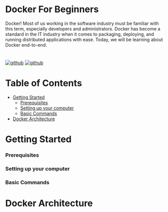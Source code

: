# Docker For Beginners
Docker! Most of us working in the software industry must be familiar with this term, especially developers and administrators. 
Docker has become a standard in the IT industry when it comes to packaging, deploying, and running distributed applications with ease. Today, we will be learning about Docker end-to-end.

#

[![github](https://badgen.net/badge/icon/docker?icon=docker&label)](https://www.docker.com/) 
[![github](https://badgen.net/badge/icon/github?icon=github&label)](https://github.com/ahmedbhl/Docker-For-Beginners)


# Table of Contents
  * [Getting Started](#Getting-Started)
    * [Prerequisites](#Prerequisites)
    * [Setting up your computer](#Setting-up-your-computer)
    * [Basic Commands](#Basic-Commands)
  * [Docker Architecture](#Docker-Architecture)
    
# Getting Started  
### Prerequisites
### Setting up your computer
### Basic Commands

# Docker Architecture  

